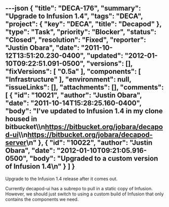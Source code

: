 ---json
{
  "title": "DECA-176",
  "summary": "Upgrade to Infusion 1.4",
  "tags": "DECA",
  "project": {
    "key": "DECA",
    "title": "Decapod"
  },
  "type": "Task",
  "priority": "Blocker",
  "status": "Closed",
  "resolution": "Fixed",
  "reporter": "Justin Obara",
  "date": "2011-10-12T13:51:20.230-0400",
  "updated": "2012-01-10T09:22:51.091-0500",
  "versions": [],
  "fixVersions": [
    "0.5a"
  ],
  "components": [
    "Infrastructure"
  ],
  "environment": null,
  "issueLinks": [],
  "attachments": [],
  "comments": [
    {
      "id": "10021",
      "author": "Justin Obara",
      "date": "2011-10-14T15:28:25.160-0400",
      "body": "I've updated to Infusion 1.4 in my clone housed in bitbucket\\\n<https://bitbucket.org/jobara/decapod-ui>\\\n<https://bitbucket.org/jobara/decapod-server>\n"
    },
    {
      "id": "10022",
      "author": "Justin Obara",
      "date": "2012-01-10T09:21:05.916-0500",
      "body": "Upgraded to a custom version of Infusion 1.4\n"
    }
  ]
}
---
Upgrade to the Infusion 1.4 release after it comes out.&#x20;

Currently decapod-ui has a subrepo to pull in a static copy of Infusion. However, we should just switch to using a custom build of Infusion that only contains the components we need.

        